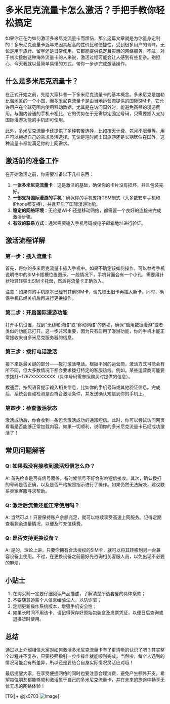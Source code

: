 # 多米尼克流量卡怎么激活？手把手教你轻松搞定

如果你正在为如何激活多米尼克流量卡而烦恼，那么这篇文章就是为你量身定制的！多米尼克流量卡近年来因其超高的性价比和便捷性，受到很多用户的青睐。无论是用于旅行、留学还是日常使用，它都能提供稳定且实惠的网络服务。不过，对于初次接触这种海外流量卡的人来说，激活过程可能会让人感到有些复杂。别担心，今天我就以最简单易懂的方式，带你一步步完成激活操作。

## 什么是多米尼克流量卡？

在正式开始之前，先给大家科普一下多米尼克流量卡的基本概念。多米尼克是加勒比海地区的一个小国，而多米尼克流量卡是由当地运营商提供的国际SIM卡。它允许用户在全球范围内使用移动数据，尤其是在访问国外时，能避免高额的漫游费用。与国内普通的手机卡相比，它的优势在于无需绑定固定号码，只需要插入支持国际漫游功能的手机即可使用。

此外，多米尼克流量卡还提供了多种套餐选择，比如按天计费、包月不限量等，用户可以根据自己的需求灵活选择。无论是短时间出国旅游还是长期居住在国外，这种流量卡都能满足你的上网需求。

## 激活前的准备工作

在开始激活之前，你需要准备以下几样东西：

1. **一张多米尼克流量卡**：这是激活的基础，确保你的卡片没有损坏，并且包装完好。
2. **一部支持国际漫游的手机**：确保你的手机支持GSM制式（大多数安卓手机和iPhone都支持），并且开启了国际漫游功能。
3. **稳定的网络环境**：无论是Wi-Fi还是移动网络，都需要一个良好的连接来完成激活步骤。
4. **有效的联系方式**：通常需要输入手机号码或电子邮箱地址进行验证。

## 激活流程详解

### 第一步：插入流量卡

首先，将你的多米尼克流量卡插入手机中。如果不确定该如何操作，可以参考手机说明书中的SIM卡插槽位置图示。一般情况下，手机背面会有一个小孔，需要用针状物轻轻弹出SIM卡托盘，然后将流量卡正确放入。

注意：如果你的手机原本已经有其他SIM卡，请先取出旧卡再插入新卡。同时，确保手机已经关机后再进行更换操作。

### 第二步：开启国际漫游功能

打开手机设置，找到“无线和网络”或“移动网络”的选项，确保“启用数据漫游”或者类似的功能已打开。这一步非常重要，因为只有启用了漫游功能，你的手机才能正常接收来自多米尼克服务器的信息。

### 第三步：拨打电话激活

接下来是最关键的部分——拨打激活电话。根据不同的运营商，激活方式可能会有所不同，但大多数情况下都会要求拨打特定的客服热线。例如，某些运营商可能要求拨打+1767XXXXXXXX（具体号码需参照购买时提供的信息）。

拨通后，按照语音提示输入相关信息，比如你的手机号码或其他验证信息。完成后，系统会自动检测是否符合激活条件，并发送确认短信到你的手机上。

### 第四步：检查激活状态

激活成功后，你会收到一条包含激活成功的通知短信。此时，你可以尝试访问网页看看是否能够正常加载内容。如果一切顺利，说明你的多米尼克流量卡已经成功激活了！

## 常见问题解答

### Q: 如果我没有接收到激活短信怎么办？
A: 首先检查是否有信号覆盖，有时候信号不好会影响短信接收。其次，确认拨打的号码是否正确，以及是否严格按照指示进行了操作。如果仍然无法解决，建议联系卖家客服寻求帮助。

### Q: 激活后流量还能正常使用吗？
A: 当然可以！只要保持账户余额充足，就可以继续享受高速上网服务。记得定期查看剩余流量情况，以便及时充值续费。

### Q: 是否支持更换设备？
A: 是的，理论上讲，只要你拥有合法授权的SIM卡，就可以将其转移到另一台兼容设备上使用。不过，在更换设备之前最好先咨询相关客服人员，以免出现不必要的麻烦。

## 小贴士

1. 在购买前一定要仔细阅读产品描述，了解清楚所选套餐的具体条款；
2. 不要随意透露个人信息给陌生人，以防诈骗；
3. 定期更新操作系统版本，增强手机安全性；
4. 如果长时间不用该卡，请记得保存好原始包装盒及发票凭证，以便日后查询或退换货时使用。

## 总结

通过以上介绍相信大家对如何激活多米尼克流量卡有了更清晰的认识了吧？其实整个过程并不复杂，只要按照指引一步步操作就能顺利完成。当然啦，每个人遇到的情况可能会有所差异，所以还是要结合自身实际情况灵活应对哦！

最后提醒大家，在享受便捷网络的同时也要注意合理消费，避免产生额外开支。希望每位朋友都能够顺利激活属于自己的多米尼克流量卡，并在未来的旅途中畅享无忧无虑的网络体验！

[TG💪+ @jx0703 ![Image](https://github.com/user-attachments/assets/dbca1d08-cadb-493c-b0ec-ad6f7a83f270)]